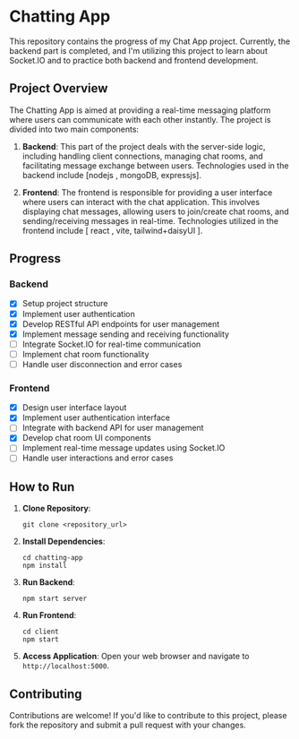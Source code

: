# Chatting App

This repository contains the progress of my Chat App project. Currently, the backend part is completed, and I'm utilizing this project to learn about Socket.IO and to practice both backend and frontend development.

## Project Overview

The Chatting App is aimed at providing a real-time messaging platform where users can communicate with each other instantly. The project is divided into two main components:

1. **Backend**: This part of the project deals with the server-side logic, including handling client connections, managing chat rooms, and facilitating message exchange between users. Technologies used in the backend include [nodejs , mongoDB, expressjs].

2. **Frontend**: The frontend is responsible for providing a user interface where users can interact with the chat application. This involves displaying chat messages, allowing users to join/create chat rooms, and sending/receiving messages in real-time. Technologies utilized in the frontend include [ react , vite, tailwind+daisyUI ].

## Progress

### Backend

- [x] Setup project structure
- [x] Implement user authentication
- [x] Develop RESTful API endpoints for user management
- [x] Implement message sending and receiving functionality
- [ ] Integrate Socket.IO for real-time communication
- [ ] Implement chat room functionality
- [ ] Handle user disconnection and error cases

### Frontend

- [x] Design user interface layout
- [x] Implement user authentication interface
- [ ] Integrate with backend API for user management
- [x] Develop chat room UI components
- [ ] Implement real-time message updates using Socket.IO
- [ ] Handle user interactions and error cases

## How to Run

1. **Clone Repository**:

   ```
   git clone <repository_url>
   ```

2. **Install Dependencies**:

   ```
   cd chatting-app
   npm install
   ```

3. **Run Backend**:

   ```
   npm start server
   ```

4. **Run Frontend**:

   ```
   cd client
   npm start
   ```

5. **Access Application**:
   Open your web browser and navigate to `http://localhost:5000`.

## Contributing

Contributions are welcome! If you'd like to contribute to this project, please fork the repository and submit a pull request with your changes.
